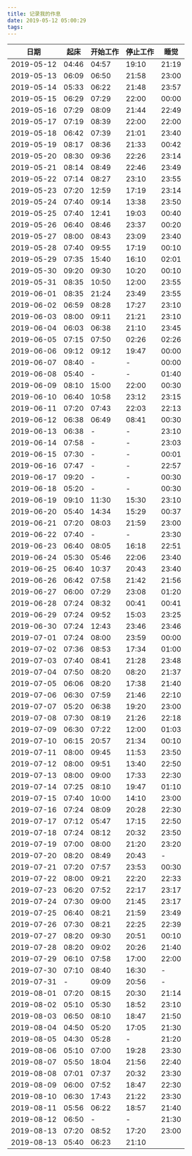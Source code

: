 ```yaml
---
title: 记录我的作息
date: 2019-05-12 05:00:29
tags:
---
```


日期 | 起床 | 开始工作 | 停止工作 | 睡觉 
---|---|---|---|----
2019-05-12 | 04:46 | 04:57 | 19:10 | 21:19
2019-05-13 | 06:09 | 06:50 | 21:58 | 23:00
2019-05-14 | 05:33 | 06:22 | 21:48 | 23:57
2019-05-15 | 06:29 | 07:29 | 22:00 | 00:00
2019-05-16 | 07:29 | 08:09 | 21:44 | 22:49
2019-05-17 | 07:19 | 08:39 | 22:00 | 22:00
2019-05-18 | 06:42 | 07:39 | 21:01 | 23:40
2019-05-19 | 08:17 | 08:36 | 21:33 | 00:42
2019-05-20 | 08:30 | 09:36 | 22:26 | 23:14
2019-05-21 | 08:14 | 08:49 | 22:46 | 23:49
2019-05-22 | 07:14 | 08:27 | 23:10 | 23:55
2019-05-23 | 07:20 | 12:59 | 17:19 | 23:14
2019-05-24 | 07:40 | 09:14 | 13:38 | 23:50
2019-05-25 | 07:40 | 12:41 | 19:03 | 00:40
2019-05-26 | 06:40 | 08:46 | 23:37 | 00:20
2019-05-27 | 08:00 | 08:43 | 23:09 | 23:40
2019-05-28 | 07:40 | 09:55 | 17:19 | 00:10
2019-05-29 | 07:35 | 15:40 | 16:10 | 02:01
2019-05-30 | 09:20 | 09:30 | 10:20 | 00:10
2019-05-31 | 08:35 | 10:50 | 12:00 | 23:55
2019-06-01 | 08:35 | 21:24 | 23:49 | 23:55
2019-06-02 | 06:59 | 08:28 | 17:27 | 23:10
2019-06-03 | 08:00 | 09:11 | 21:21 | 23:10
2019-06-04 | 06:03 | 06:38 | 21:10 | 23:45
2019-06-05 | 07:15 | 07:50 | 02:26 | 02:26
2019-06-06 | 09:12 | 09:12 | 19:47 | 00:00
2019-06-07 | 08:40 | - | - | 00:00
2019-06-08 | 05:40 | - | - | 01:40
2019-06-09 | 08:10 | 15:00 | 22:00 | 00:30
2019-06-10 | 06:40 | 10:58 | 23:12 | 23:15
2019-06-11 | 07:20 | 07:43 | 22:03 | 22:13
2019-06-12 | 06:38 | 06:49 | 08:41 | 00:30
2019-06-13 | 06:38 | - | - | 23:10
2019-06-14 | 07:58 | - | - | 23:03
2019-06-15 | 07:30 | - | - | 00:01
2019-06-16 | 07:47 | - | - | 22:57
2019-06-17 | 09:20 | - | - | 00:30
2019-06-18 | 05:20 | - | - | 00:30
2019-06-19 | 09:10 | 11:30 | 15:30 | 23:10
2019-06-20 | 05:40 | 14:34 | 15:29 | 00:37
2019-06-21 | 07:20 | 08:03 | 21:59 | 23:00
2019-06-22 | 07:40 | - | - | 23:30
2019-06-23 | 06:40 | 08:05 | 16:18 | 22:51
2019-06-24 | 05:30 | 05:46 | 22:06 | 23:40
2019-06-25 | 06:40 | 10:37 | 20:43 | 23:40
2019-06-26 | 06:42 | 07:58 | 21:42 | 21:56
2019-06-27 | 06:00 | 07:29 | 23:08 | 01:20
2019-06-28 | 07:24 | 08:32 | 00:41 | 00:41
2019-06-29 | 07:24 | 09:52 | 15:03 | 23:25
2019-06-30 | 07:24 | 12:43 | 23:46 | 23:46
2019-07-01 | 07:24 | 08:00 | 23:59 | 00:00
2019-07-02 | 07:36 | 08:53 | 17:34 | 01:00
2019-07-03 | 07:40 | 08:41 | 21:28 | 23:48
2019-07-04 | 07:50 | 08:20 | 08:20 | 21:37
2019-07-05 | 06:06 | 08:20 | 17:38 | 21:40
2019-07-06 | 06:30 | 07:59 | 21:46 | 22:10
2019-07-07 | 05:20 | 06:38 | 19:20 | 23:00
2019-07-08 | 07:30 | 08:19 | 21:26 | 22:18
2019-07-09 | 06:30 | 07:22 | 12:00 | 01:03
2019-07-10 | 06:15 | 20:57 | 21:34 | 00:10
2019-07-11 | 08:00 | 09:45 | 11:53 | 23:50
2019-07-12 | 08:00 | 09:51 | 13:40 | 22:50
2019-07-13 | 08:00 | 09:00 | 17:33 | 22:30 
2019-07-14 | 07:25 | 08:10 | 19:47 | 01:10
2019-07-15 | 07:40 | 10:00 | 14:10 | 23:00
2019-07-16 | 07:24 | 08:09 | 20:28 | 22:30
2019-07-17 | 07:12 | 05:47 | 17:15 | 22:50
2019-07-18 | 07:24 | 08:12 | 20:32 | 23:50
2019-07-19 | 07:00 | 08:00 | 21:20 | 23:20
2019-07-20 | 08:20 | 08:49 | 20:43 | -
2019-07-21 | 07:20 | 07:57 | 23:53 | 00:30
2019-07-22 | 08:00 | 09:21 | 22:20 | 22:33 
2019-07-23 | 06:20 | 07:52 | 22:17 | 23:17
2019-07-24 | 07:30 | 09:00 | 21:45 | 23:17
2019-07-25 | 06:40 | 08:21 | 21:59 | 23:49
2019-07-26 | 07:30 | 08:21 | 22:25 | 22:39
2019-07-27 | 08:20 | 09:30 | 20:51 | 00:10
2019-07-28 | 08:20 | 09:02 | 20:26 | 21:40
2019-07-29 | 06:10 | 07:58 | 17:00 | 22:00
2019-07-30 | 07:10 | 08:40 | 16:30 | -
2019-07-31 | - | 09:09 | 20:56 | - 
2019-08-01 | 07:20 | 08:15 | 20:30 | 21:14
2019-08-02 | 05:10 | 05:30 | 18:52 | 23:10
2019-08-03 | 06:50 | 08:10 | 18:47 | 21:50
2019-08-04 | 04:50 | 05:20 | 17:05 | 21:30
2019-08-05 | 04:30 | 05:28 | - | 21:20
2019-08-06 | 05:10 | 07:00 | 19:28 | 23:30
2019-08-07 | 05:50 | 18:04 | 21:56 | 22:40
2019-08-08 | 07:01 | 07:37 | 20:32 | 23:30
2019-08-09 | 06:00 | 07:52 | 18:47 | 22:30
2019-08-10 | 06:30 | 17:43 | 21:22 | 23:30
2019-08-11 | 05:56 | 06:22 | 18:57 | 21:40
2019-08-12 | 06:50 | - | - | 21:30
2019-08-13 | 07:20 | 08:52 | 17:20 | 23:00
2019-08-13 | 05:40 | 06:23 | 21:10 | 
